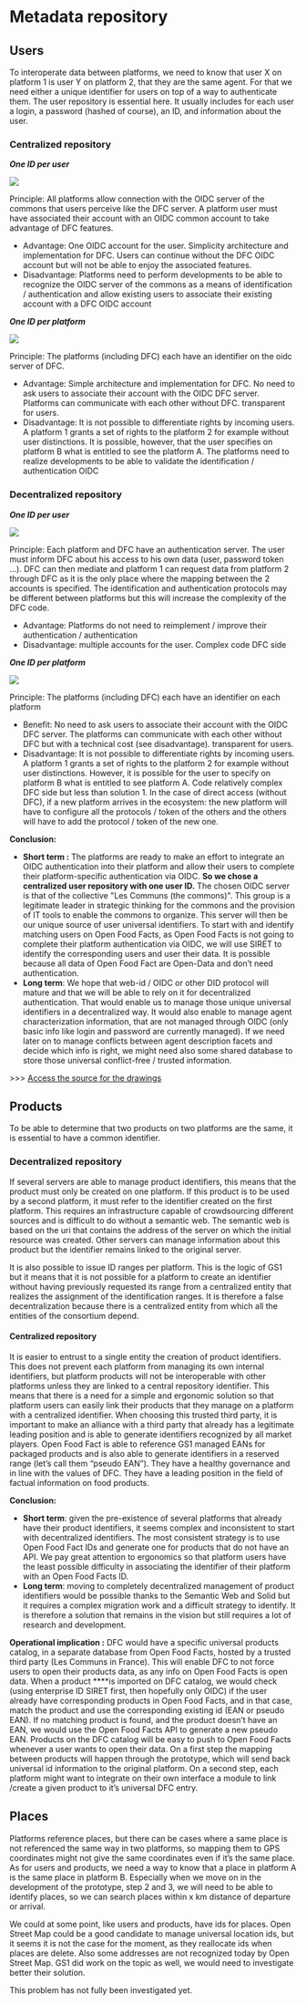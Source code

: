 # Metadata repository

## Users

To interoperate data between platforms, we need to know that user X on platform 1 is user Y on platform 2, that they are the same agent. For that we need either a unique identifier for users on top of a way to authenticate them. The user repository is essential here. It usually includes for each user a login, a password \(hashed of course\), an ID, and information about the user.

### Centralized repository

_**One ID per user**_

![](https://lh3.googleusercontent.com/R3qflqSINbyTah5m4fLWFcD9xuYufUMD09BrinU2rRW0TlPR1crVn_t_-2Ixvf-mtcKVhSnrf9aNX7nD4_wHaGPGYc0vngGJ7_0YvqRzIUXzfyMDou9Kke-YQ6ANztPW3EQGq3SB)



Principle: All platforms allow connection with the OIDC server of the commons that users perceive like the DFC server. A platform user must have associated their account with an OIDC common account to take advantage of DFC features.

* Advantage: One OIDC account for the user. Simplicity architecture and implementation for DFC. Users can continue without the DFC OIDC account but will not be able to enjoy the associated features.
* Disadvantage: Platforms need to perform developments to be able to recognize the OIDC server of the commons as a means of identification / authentication and allow existing users to associate their existing account with a DFC OIDC account

_**One ID per platform**_

![](https://lh5.googleusercontent.com/HdvWJ_hzxaoLw_7o-NXj6bHY02JzPRC51wPb7gQNJUzikY8xJzU0jiSBgKOQOBsl0SphiNmoh6Fk01z8dwNIWMjTzypiIchUFz8i3dKg4zZZ3b3WMIL5au8jpKQ4Wj8x3Ntcjk2y)



Principle: The platforms \(including DFC\) each have an identifier on the oidc server of DFC.

* Advantage: Simple architecture and implementation for DFC. No need to ask users to associate their account with the OIDC DFC server. Platforms can communicate with each other without DFC. transparent for users.
* Disadvantage: It is not possible to differentiate rights by incoming users. A platform 1 grants a set of rights to the platform 2 for example without user distinctions. It is possible, however, that the user specifies on platform B what is entitled to see the platform A. The platforms need to realize developments to be able to validate the identification / authentication OIDC

### Decentralized repository

_**One ID per user**_

![](https://lh6.googleusercontent.com/Vdi82ZngTIlBcxhbOp_VUVpSz4GP2sSEvxtnssNvUhKruIlQQ9Q4ctHH6RuRq-Noi3XVVARgMUMTVlA0Uz5br5k_7JBTqcXmGFr_03olx5EwRKht3IM39NfhZeSdMPQNZRCKRZ42)



Principle: Each platform and DFC have an authentication server. The user must inform DFC about his access to his own data \(user, password token ...\). DFC can then mediate and platform 1 can request data from platform 2 through DFC as it is the only place where the mapping between the 2 accounts is specified. The identification and authentication protocols may be different between platforms but this will increase the complexity of the DFC code.

* Advantage: Platforms do not need to reimplement / improve their authentication / authentication
* Disadvantage: multiple accounts for the user. Complex code DFC side

_**One ID per platform**_

![](https://lh5.googleusercontent.com/Nt4QSohFKuENPQUYkiZ4a1EHSliugRlD2edZAZKcQuxQhpgHytV-U4Ryr9qkk6kTxTqGuemnrsv4e0ehk0Tjc9cFod8vxPMv74l89Iq4VO9ZkIQOeLMPOFhulO-9xz6Tn-Gagct_)



Principle: The platforms \(including DFC\) each have an identifier on each platform

* Benefit: No need to ask users to associate their account with the OIDC DFC server. The platforms can communicate with each other without DFC but with a technical cost \(see disadvantage\). transparent for users.
* Disadvantage: It is not possible to differentiate rights by incoming users. A platform 1 grants a set of rights to the platform 2 for example without user distinctions. However, it is possible for the user to specify on platform B what is entitled to see platform A. Code relatively complex DFC side but less than solution 1. In the case of direct access \(without DFC\), if a new platform arrives in the ecosystem: the new platform will have to configure all the protocols / token of the others and the others will have to add the protocol / token of the new one.

**Conclusion:**

* **Short term :** The platforms are ready to make an effort to integrate an OIDC authentication into their platform and allow their users to complete their platform-specific authentication via OIDC. **So we chose a centralized user repository with one user ID.** The chosen OIDC server is that of the collective "Les Communs \(the commons\)". This group is a legitimate leader in strategic thinking for the commons and the provision of IT tools to enable the commons to organize. This server will then be our unique source of user universal identifiers. To start with and identify matching users on Open Food Facts, as Open Food Facts is not going to complete their platform authentication via OIDC, we will use SIRET to identify the corresponding users and user their data. It is possible because all data of Open Food Fact are Open-Data and don’t need authentication.
* **Long term**: We hope that web-id / OIDC or other DID protocol will mature and that we will be able to rely on it for decentralized authentication. That would enable us to manage those unique universal identifiers in a decentralized way. It would also enable to manage agent characterization information, that are not managed through OIDC \(only basic info like login and password are currently managed\). If we need later on to manage conflicts between agent description facets and decide which info is right, we might need also some shared database to store those universal conflict-free / trusted information.


&gt;&gt;&gt; [Access the source for the drawings](https://www.draw.io/?state=%7B%22ids%22:%5B%221Zia2iwl-GkYc77qowCU0kHNzVNgQqa9V%22%5D,%22action%22:%22open%22,%22userId%22:%22115151052281975084839%22%7D#G1Zia2iwl-GkYc77qowCU0kHNzVNgQqa9V)

## Products

To be able to determine that two products on two platforms are the same, it is essential to have a common identifier.

### Decentralized repository

If several servers are able to manage product identifiers, this means that the product must only be created on one platform. If this product is to be used by a second platform, it must refer to the identifier created on the first platform. This requires an infrastructure capable of crowdsourcing different sources and is difficult to do without a semantic web. The semantic web is based on the uri that contains the address of the server on which the initial resource was created. Other servers can manage information about this product but the identifier remains linked to the original server.

It is also possible to issue ID ranges per platform. This is the logic of GS1 but it means that it is not possible for a platform to create an identifier without having previously requested its range from a centralized entity that realizes the assignment of the identification ranges. It is therefore a false decentralization because there is a centralized entity from which all the entities of the consortium depend.

#### Centralized repository

It is easier to entrust to a single entity the creation of product identifiers. This does not prevent each platform from managing its own internal identifiers, but platform products will not be interoperable with other platforms unless they are linked to a central repository identifier. This means that there is a need for a simple and ergonomic solution so that platform users can easily link their products that they manage on a platform with a centralized identifier. When choosing this trusted third party, it is important to make an alliance with a third party that already has a legitimate leading position and is able to generate identifiers recognized by all market players. Open Food Fact is able to reference GS1 managed EANs for packaged products and is also able to generate identifiers in a reserved range \(let’s call them “pseudo EAN”\). They have a healthy governance and in line with the values ​​of DFC. They have a leading position in the field of factual information on food products.

**Conclusion:**

* **Short term**: given the pre-existence of several platforms that already have their product identifiers, it seems complex and inconsistent to start with decentralized identifiers. The most consistent strategy is to use Open Food Fact IDs and generate one for products that do not have an API. We pay great attention to ergonomics so that platform users have the least possible difficulty in associating the identifier of their platform with an Open Food Facts ID.
* **Long term**: moving to completely decentralized management of product identifiers would be possible thanks to the Semantic Web and Solid but it requires a complex migration work and a difficult strategy to identify. It is therefore a solution that remains in the vision but still requires a lot of research and development.

**Operational implication :** DFC would have a specific universal products catalog, in a separate database from Open Food Facts, hosted by a trusted third party \(Les Communs in France\). This will enable DFC to not force users to open their products data, as any info on Open Food Facts is open data. When a product ****is imported on DFC catalog, we would check \(using enterprise ID SIRET first, then hopefully only OIDC\) if the user already have corresponding products in Open Food Facts, and in that case, match the product and use the corresponding existing id \(EAN or pseudo EAN\). If no matching product is found, and the product doesn’t have an EAN, we would use the Open Food Facts API to generate a new pseudo EAN. Products on the DFC catalog will be easy to push to Open Food Facts whenever a user wants to open their data.
On a first step the mapping between products will happen through the prototype, which will send back universal id information to the original platform. On a second step, each platform might want to integrate on their own interface a module to link /create a given product to it’s universal DFC entry.

## Places

Platforms reference places, but there can be cases where a same place is not referenced the same way in two platforms, so mapping them to GPS coordinates might not give the same coordinates even if it’s the same place. As for users and products, we need a way to know that a place in platform A is the same place in platform B. Especially when we move on in the development of the prototype, step 2 and 3, we will need to be able to identify places, so we can search places within x km distance of departure or arrival.

We could at some point, like users and products, have ids for places. Open Street Map could be a good candidate to manage universal location ids, but it seems it is not the case for the moment, as they reallocate ids when places are delete. Also some addresses are not recognized today by Open Street Map. GS1 did work on the topic as well, we would need to investigate better their solution.

This problem has not fully been investigated yet.
